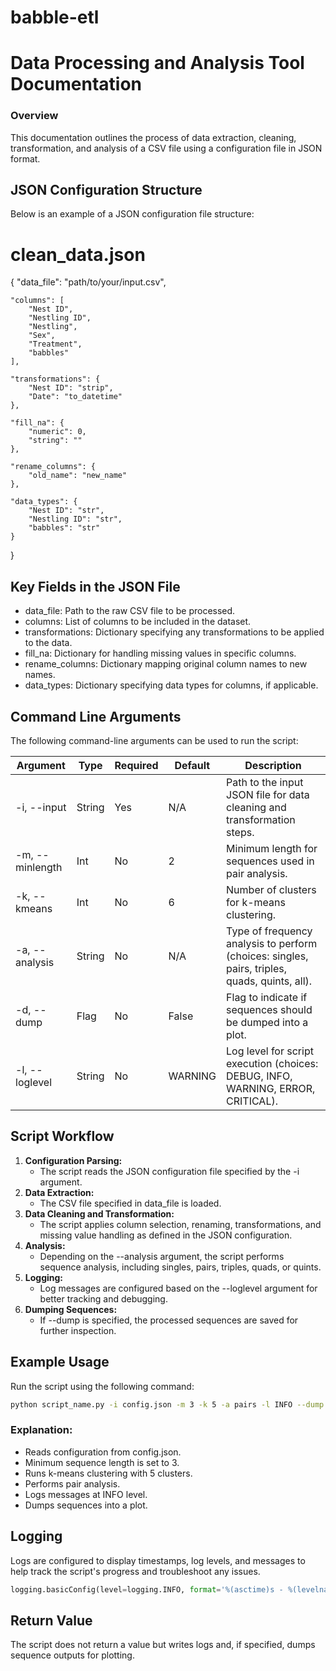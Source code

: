 # babble-etl

# Data Processing and Analysis Tool Documentation

### Overview

This documentation outlines the process of data extraction, cleaning, transformation, and analysis of a CSV file using a configuration file in JSON format.


## JSON Configuration Structure
Below is an example of a JSON configuration file structure:

# clean_data.json
{
    "data_file": "path/to/your/input.csv",
    
    "columns": [
        "Nest ID", 
        "Nestling ID", 
        "Nestling", 
        "Sex", 
        "Treatment",
        "babbles"
    ],
    
    "transformations": {
        "Nest ID": "strip",
        "Date": "to_datetime"
    },
    
    "fill_na": {
        "numeric": 0,
        "string": ""
    },
    
    "rename_columns": {
        "old_name": "new_name"
    },
   
    "data_types": {
        "Nest ID": "str",
        "Nestling ID": "str",
        "babbles": "str"
    }
}


## Key Fields in the JSON File
* data_file: Path to the raw CSV file to be processed.
* columns: List of columns to be included in the dataset.
* transformations: Dictionary specifying any transformations to be applied to the data.
* fill_na: Dictionary for handling missing values in specific columns.
* rename_columns: Dictionary mapping original column names to new names.
* data_types: Dictionary specifying data types for columns, if applicable.


## Command Line Arguments

The following command-line arguments can be used to run the script:

| Argument         | Type   | Required | Default | Description                                                                                   |
|------------------|--------|----------|---------|-----------------------------------------------------------------------------------------------|
| -i, --input      | String | Yes      | N/A     | Path to the input JSON file for data cleaning and transformation steps.                       |
| -m, --minlength  | Int    | No       | 2       | Minimum length for sequences used in pair analysis.                                           |
| -k, --kmeans     | Int    | No       | 6       | Number of clusters for k-means clustering.                                                    |
| -a, --analysis   | String | No       | N/A     | Type of frequency analysis to perform (choices: singles, pairs, triples, quads, quints, all). |
| -d, --dump       | Flag   | No       | False   | Flag to indicate if sequences should be dumped into a plot.                                   |
| -l, --loglevel   | String | No       | WARNING | Log level for script execution (choices: DEBUG, INFO, WARNING, ERROR, CRITICAL).              |


## Script Workflow

1. **Configuration Parsing:**
    * The script reads the JSON configuration file specified by the -i argument.
2. **Data Extraction:**
    * The CSV file specified in data_file is loaded.
3. **Data Cleaning and Transformation:**
    * The script applies column selection, renaming, transformations, and missing value handling as defined in the JSON configuration.
4. **Analysis:**
    * Depending on the --analysis argument, the script performs sequence analysis, including singles, pairs, triples, quads, or quints.
5. **Logging:**
    * Log messages are configured based on the --loglevel argument for better tracking and debugging.
6. **Dumping Sequences:**
    * If --dump is specified, the processed sequences are saved for further inspection.


## Example Usage

Run the script using the following command:

```bash
python script_name.py -i config.json -m 3 -k 5 -a pairs -l INFO --dump
```

### Explanation:
* Reads configuration from config.json.
* Minimum sequence length is set to 3.
* Runs k-means clustering with 5 clusters.
* Performs pair analysis.
* Logs messages at INFO level.
* Dumps sequences into a plot.


## Logging

Logs are configured to display timestamps, log levels, and messages to help track the script's progress and troubleshoot any issues.

```python
logging.basicConfig(level=logging.INFO, format='%(asctime)s - %(levelname)s - %(message)s')
```


## Return Value

The script does not return a value but writes logs and, if specified, dumps sequence outputs for plotting.

